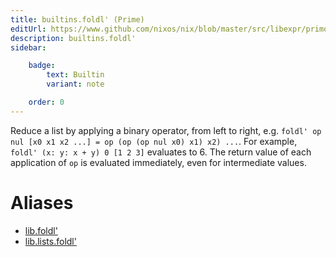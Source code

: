 ```yaml
---
title: builtins.foldl' (Prime)
editUrl: https://www.github.com/nixos/nix/blob/master/src/libexpr/primops.cc
description: builtins.foldl'
sidebar:

    badge:
        text: Builtin
        variant: note

    order: 0
---
```


Reduce a list by applying a binary operator, from left to right,
e.g. `foldl' op nul [x0 x1 x2 ...] = op (op (op nul x0) x1) x2)
...`. For example, `foldl' (x: y: x + y) 0 [1 2 3]` evaluates to 6.
The return value of each application of `op` is evaluated immediately,
even for intermediate values.


# Aliases

- [lib.foldl'](/reference/libfoldl')
- [lib.lists.foldl'](/reference/liblists.foldl')


